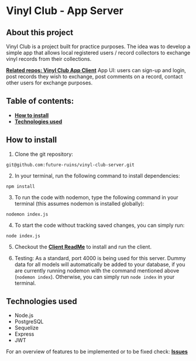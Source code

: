 # Vinyl Club - App Server

## About this project

Vinyl Club is a project built for practice purposes. The idea was to develop a simple app that allows local registered users / record collectors to exchange vinyl records from their collections.

**[Related repos: Vinyl Club App Client]()**
App UI: users can sign-up and login, post records they wish to exchange, post comments on a record, contact other users for exchange purposes.

## Table of contents:

- **[How to install](#how-to-install)**
- **[Technologies used](#technologies-used)**

## How to install

1. Clone the git repository:

`git@github.com:future-ruins/vinyl-club-server.git`

2. In your terminal, run the following command to install dependencies:

`npm install`

3. To run the code with nodemon, type the following command in your terminal (this assumes nodemon is installed globally):

`nodemon index.js`

4. To start the code without tracking saved changes, you can simply run:

`node index.js`

5. Checkout the **[Client ReadMe](https://github.com/future-ruins/vinyl-club-client/blob/master/README.md)** to install and run the client.

6. Testing: As a standard, port 4000 is being used for this server. Dummy data for all models will automatically be added to your database, if you are currently running nodemon with the command mentioned above (`nodemon index`). Otherwise, you can simply run `node index` in your terminal.

## Technologies used

- Node.js
- PostgreSQL
- Sequelize
- Express
- JWT

For an overview of features to be implemented or to be fixed check: **[Issues](https://github.com/future-ruins/vinyl-club-server/issues)**
